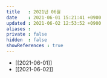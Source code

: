 ```yaml
---
title   : 2021년 06월
date    : 2021-06-01 15:21:41 +0900
updated : 2021-06-02 12:53:52 +0900
aliases : 
private : false
hidden  : false
showReferences : true
---
```

- [[2021-06-01]]
- [[2021-06-02]]
